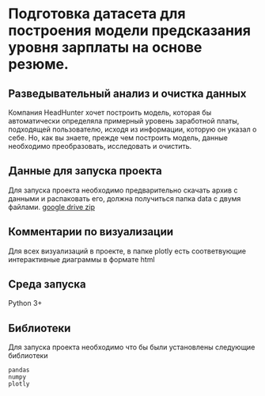 # Подготовка датасета для построения модели предсказания уровня зарплаты на основе резюме.
## Разведывательный анализ и очистка данных

Компания HeadHunter хочет построить модель, которая бы автоматически определяла примерный уровень заработной платы, подходящей пользователю, исходя из информации, которую он указал о себе. Но, как вы знаете, прежде чем построить модель, данные необходимо преобразовать, исследовать и очистить. 

## Данные для запуска проекта
Для запуска проекта необходимо предварительно скачать архив с данными и распаковать его, должна получиться папка data с двумя файлами.
[google drive zip](https://drive.google.com/file/d/120IQpKrXaIiThQjXrXKY4KRIT4No13D_/view?usp=sharing)

## Комментарии по визуализации
Для всех визуализаций в проекте, в папке plotly есть соответвующие интерактивные диаграммы в формате html

## Среда запуска
Python 3+

## Библиотеки
Для запуска проекта необходимо что бы были установлены следующие библиотеки
```
pandas
numpy
plotly
```